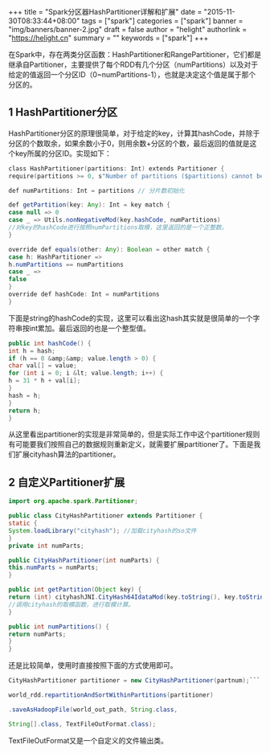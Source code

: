 +++
title = "Spark分区器HashPartitioner详解和扩展"
date = "2015-11-30T08:33:44+08:00"
tags = ["spark"]
categories = ["spark"]
banner = "img/banners/banner-2.jpg"
draft = false
author = "helight"
authorlink = "https://helight.cn"
summary = ""
keywords = ["spark"]
+++

在Spark中，存在两类分区函数：HashPartitioner和RangePartitioner，它们都是继承自Partitioner，主要提供了每个RDD有几个分区（numPartitions）以及对于给定的值返回一个分区ID（0~numPartitions-1），也就是决定这个值是属于那个分区的。
<!--more-->
## 1 HashPartitioner分区
HashPartitioner分区的原理很简单，对于给定的key，计算其hashCode，并除于分区的个数取余，如果余数小于0，则用余数+分区的个数，最后返回的值就是这个key所属的分区ID。实现如下：
```c
class HashPartitioner(partitions: Int) extends Partitioner {
require(partitions >= 0, s"Number of partitions ($partitions) cannot be negative.")
```
```java
def numPartitions: Int = partitions // 分片数初始化

def getPartition(key: Any): Int = key match {
case null => 0
case _ => Utils.nonNegativeMod(key.hashCode, numPartitions)
//对key的hashCode进行按照numPartitions取模，这里返回的是一个正整数。
}

override def equals(other: Any): Boolean = other match {
case h: HashPartitioner =>
h.numPartitions == numPartitions
case _ =>
false
}
override def hashCode: Int = numPartitions
}
```
下面是string的hashCode的实现，这里可以看出这hash其实就是很简单的一个字符串按int累加。最后返回的也是一个整型值。
```java
public int hashCode() {
int h = hash;
if (h == 0 &amp;&amp; value.length > 0) {
char val[] = value;
for (int i = 0; i &lt; value.length; i++) {
h = 31 * h + val[i];
}
hash = h;
}
return h;
}
```
从这里看出partitioner的实现是非常简单的，但是实际工作中这个partitioner规则有可能要我们按照自己的数据规则重新定义，就需要扩展partitioner了。下面是我们扩展cityhash算法的partitioner。
## 2 自定义Partitioner扩展
```java
import org.apache.spark.Partitioner;

public class CityHashPartitioner extends Partitioner {
static {
System.loadLibrary("cityhash"); //加载cityhash的so文件
}
private int numParts;

public CityHashPartitioner(int numParts) {
this.numParts = numParts;
}

public int getPartition(Object key) {
return (int) cityhashJNI.CityHash64IdataMod(key.toString(), key.toString().length(), numParts);
//调用cityhash的取模函数，进行取模计算。
}

public int numPartitions() {
return numParts;
}
}
```
还是比较简单，使用时直接按照下面的方式使用即可。
```java
CityHashPartitioner partitioner = new CityHashPartitioner(partnum);```

world_rdd.repartitionAndSortWithinPartitions(partitioner)

.saveAsHadoopFile(world_out_path, String.class,

String[].class, TextFileOutFormat.class);
```
TextFileOutFormat又是一个自定义的文件输出类。